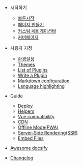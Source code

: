 - 시작하기

  - [빠른시작](quickstart.md)
  - [페이지 만들기](more-pages.md)
  - [커스텀 네비게이션바](custom-navbar.md)
  - [커버페이지](cover.md)

- 사용자 지정

  - [환경설정](configuration.md)
  - [Themes](themes.md)
  - [List of Plugins](plugins.md)
  - [Write a Plugin](write-a-plugin.md)
  - [Markdown configuration](markdown.md)
  - [Language highlighting](language-highlight.md)

- Guide

  - [Deploy](deploy.md)
  - [Helpers](helpers.md)
  - [Vue compatibility](vue.md)
  - [CDN](cdn.md)
  - [Offline Mode(PWA)](pwa.md)
  - [Server-Side Rendering(SSR)](ssr.md)
  - [Embed Files](embed-files.md)

- [Awesome docsify](awesome.md)
- [Changelog](changelog.md)
